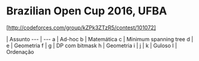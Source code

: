 Brazilian Open Cup 2016, UFBA
================

[http://codeforces.com/group/kZPk3ZTzR5/contest/101072]

   | Assunto
    --- | ---
a | Ad-hoc
b | Matemática
c | Minimum spanning tree
d |
e | Geometria
f |
g | DP com bitmask
h | Geometria
i |
j |
k | Guloso
l | Ordenação
